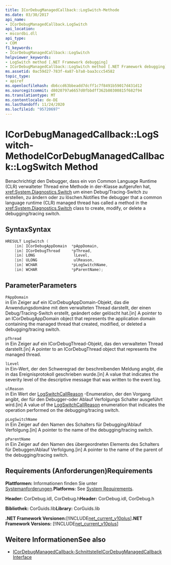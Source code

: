 ```yaml
---
title: ICorDebugManagedCallback::LogSwitch-Methode
ms.date: 03/30/2017
api_name:
- ICorDebugManagedCallback.LogSwitch
api_location:
- mscordbi.dll
api_type:
- COM
f1_keywords:
- ICorDebugManagedCallback::LogSwitch
helpviewer_keywords:
- LogSwitch method [.NET Framework debugging]
- ICorDebugManagedCallback::LogSwitch method [.NET Framework debugging]
ms.assetid: 0ac59d27-783f-4a87-b7a8-baa3ccc54582
topic_type:
- apiref
ms.openlocfilehash: db6ccd63bbeadd7dcff1c7f8491b59017d431d12
ms.sourcegitcommit: d8020797a6657d0fbbdff362b80300815f682f94
ms.translationtype: MT
ms.contentlocale: de-DE
ms.lasthandoff: 11/24/2020
ms.locfileid: "95720697"
---
```

# <a name="icordebugmanagedcallbacklogswitch-method"></a><span data-ttu-id="71a63-102">ICorDebugManagedCallback::LogSwitch-Methode</span><span class="sxs-lookup"><span data-stu-id="71a63-102">ICorDebugManagedCallback::LogSwitch Method</span></span>

<span data-ttu-id="71a63-103">Benachrichtigt den Debugger, dass ein von Common Language Runtime (CLR) verwalteter Thread eine Methode in der-Klasse aufgerufen hat, <xref:System.Diagnostics.Switch> um einen Debug/Tracing-Switch zu erstellen, zu ändern oder zu löschen.</span><span class="sxs-lookup"><span data-stu-id="71a63-103">Notifies the debugger that a common language runtime (CLR) managed thread has called a method in the <xref:System.Diagnostics.Switch> class to create, modify, or delete a debugging/tracing switch.</span></span>  
  
## <a name="syntax"></a><span data-ttu-id="71a63-104">Syntax</span><span class="sxs-lookup"><span data-stu-id="71a63-104">Syntax</span></span>  
  
```cpp  
HRESULT LogSwitch (  
    [in] ICorDebugAppDomain  *pAppDomain,  
    [in] ICorDebugThread     *pThread,  
    [in] LONG                 lLevel,  
    [in] ULONG                ulReason,  
    [in] WCHAR               *pLogSwitchName,  
    [in] WCHAR               *pParentName);  
```  
  
## <a name="parameters"></a><span data-ttu-id="71a63-105">Parameter</span><span class="sxs-lookup"><span data-stu-id="71a63-105">Parameters</span></span>  

 `PAppDomain`  
 <span data-ttu-id="71a63-106">in Ein Zeiger auf ein ICorDebugAppDomain-Objekt, das die Anwendungsdomäne mit dem verwalteten Thread darstellt, der einen Debug/Tracing-Switch erstellt, geändert oder gelöscht hat.</span><span class="sxs-lookup"><span data-stu-id="71a63-106">[in] A pointer to an ICorDebugAppDomain object that represents the application domain containing the managed thread that created, modified, or deleted a debugging/tracing switch.</span></span>  
  
 `pThread`  
 <span data-ttu-id="71a63-107">in Ein Zeiger auf ein ICorDebugThread-Objekt, das den verwalteten Thread darstellt.</span><span class="sxs-lookup"><span data-stu-id="71a63-107">[in] A pointer to an ICorDebugThread object that represents the managed thread.</span></span>  
  
 `lLevel`  
 <span data-ttu-id="71a63-108">in Ein-Wert, der den Schweregrad der beschreibenden Meldung angibt, die in das Ereignisprotokoll geschrieben wurde.</span><span class="sxs-lookup"><span data-stu-id="71a63-108">[in] A value that indicates the severity level of the descriptive message that was written to the event log.</span></span>  
  
 `ulReason`  
 <span data-ttu-id="71a63-109">in Ein Wert der [LogSwitchCallReason](logswitchcallreason-enumeration.md) -Enumeration, der den Vorgang angibt, der für den Debugger-oder Ablauf Verfolgungs Schalter ausgeführt wird.</span><span class="sxs-lookup"><span data-stu-id="71a63-109">[in] A value of the [LogSwitchCallReason](logswitchcallreason-enumeration.md) enumeration that indicates the operation performed on the debugging/tracing switch.</span></span>  
  
 `pLogSwitchName`  
 <span data-ttu-id="71a63-110">in Ein Zeiger auf den Namen des Schalters für Debugging/Ablauf Verfolgung.</span><span class="sxs-lookup"><span data-stu-id="71a63-110">[in] A pointer to the name of the debugging/tracing switch.</span></span>  
  
 `pParentName`  
 <span data-ttu-id="71a63-111">in Ein Zeiger auf den Namen des übergeordneten Elements des Schalters für Debuggen/Ablauf Verfolgung.</span><span class="sxs-lookup"><span data-stu-id="71a63-111">[in] A pointer to the name of the parent of the debugging/tracing switch.</span></span>  
  
## <a name="requirements"></a><span data-ttu-id="71a63-112">Requirements (Anforderungen)</span><span class="sxs-lookup"><span data-stu-id="71a63-112">Requirements</span></span>  

 <span data-ttu-id="71a63-113">**Plattformen:** Informationen finden Sie unter [Systemanforderungen](../../get-started/system-requirements.md).</span><span class="sxs-lookup"><span data-stu-id="71a63-113">**Platforms:** See [System Requirements](../../get-started/system-requirements.md).</span></span>  
  
 <span data-ttu-id="71a63-114">**Header:** CorDebug.idl, CorDebug.h</span><span class="sxs-lookup"><span data-stu-id="71a63-114">**Header:** CorDebug.idl, CorDebug.h</span></span>  
  
 <span data-ttu-id="71a63-115">**Bibliothek:** CorGuids.lib</span><span class="sxs-lookup"><span data-stu-id="71a63-115">**Library:** CorGuids.lib</span></span>  
  
 <span data-ttu-id="71a63-116">**.NET Framework Versionen:**[!INCLUDE[net_current_v10plus](../../../../includes/net-current-v10plus-md.md)]</span><span class="sxs-lookup"><span data-stu-id="71a63-116">**.NET Framework Versions:** [!INCLUDE[net_current_v10plus](../../../../includes/net-current-v10plus-md.md)]</span></span>  
  
## <a name="see-also"></a><span data-ttu-id="71a63-117">Weitere Informationen</span><span class="sxs-lookup"><span data-stu-id="71a63-117">See also</span></span>

- [<span data-ttu-id="71a63-118">ICorDebugManagedCallback-Schnittstelle</span><span class="sxs-lookup"><span data-stu-id="71a63-118">ICorDebugManagedCallback Interface</span></span>](icordebugmanagedcallback-interface.md)
